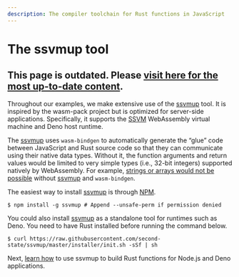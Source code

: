 ```yaml
---
description: The compiler toolchain for Rust functions in JavaScript
---
```


# The ssvmup tool

## This page is outdated. Please [visit here for the most up-to-date content](https://www.secondstate.io/articles/why-webassembly-server/).

Throughout our examples, we make extensive use of the [ssvmup](https://github.com/second-state/ssvmup) tool. It is inspired by the wasm-pack project but is optimized for server-side applications. Specifically, it supports the [SSVM](https://github.com/second-state/ssvm) WebAssembly virtual machine and Deno host runtime.

The [ssvmup](https://github.com/second-state/ssvmup) uses `wasm-bindgen` to automatically generate the “glue” code between JavaScript and Rust source code so that they can communicate using their native data types. Without it, the function arguments and return values would be limited to very simple types \(i.e., 32-bit integers\) supported natively by WebAssembly. For example, [strings or arrays would not be possible](https://medium.com/wasm/strings-in-webassembly-wasm-57a05c1ea333) without [ssvmup](https://github.com/second-state/ssvmup) and `wasm-bindgen`.

The easiest way to install [ssvmup](https://github.com/second-state/ssvmup) is through [NPM](https://www.npmjs.com/package/ssvmup).

```text
$ npm install -g ssvmup # Append --unsafe-perm if permission denied
```

You could also install [ssvmup](https://github.com/second-state/ssvmup) as a standalone tool for runtimes such as Deno. You need to have Rust installed before running the command below.

```text
$ curl https://raw.githubusercontent.com/second-state/ssvmup/master/installer/init.sh -sSf | sh
```

Next, [learn how](./) to use ssvmup to build Rust functions for Node.js and Deno applications.

